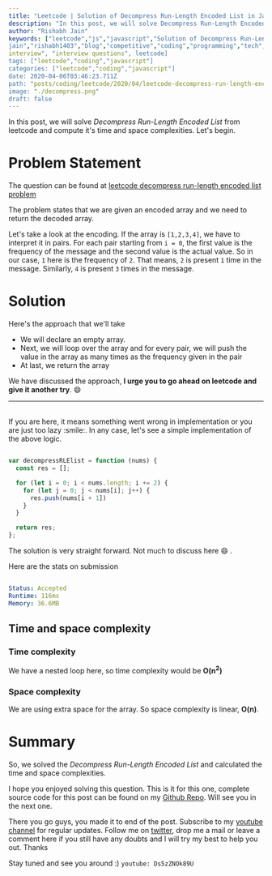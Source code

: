 ```yaml
---
title: "Leetcode | Solution of Decompress Run-Length Encoded List in JavaScript"
description: "In this post, we will solve Decompress Run-Length Encoded List from leetcode and compute it's time and space complexities. Let's begin."
author: "Rishabh Jain"
keywords: ["leetcode","js","javascript","Solution of Decompress Run-Length Encoded List","rishabh","jain","rishabh
jain","rishabh1403","blog","competitive","coding","programming","tech","technology",
interview", "interview questions", leetcode]
tags: ["leetcode","coding","javascript"]
categories: ["leetcode","coding","javascript"]
date: 2020-04-06T03:46:23.711Z
path: "posts/coding/leetcode/2020/04/leetcode-decompress-run-length-encoded-list"
image: "./decompress.png"
draft: false
---
```


In this post, we will solve *Decompress Run-Length Encoded List* from leetcode and compute it's time and space complexities. Let's begin.
<!--more-->

# Problem Statement
The question can be found at [leetcode decompress run-length encoded list problem](https://leetcode.com/problems/decompress-run-length-encoded-list/)

The problem states that we are given an encoded array and we need to return the decoded array.

Let's take a look at the encoding. If the array is `[1,2,3,4]`, we have to interpret it in pairs. For each pair starting from `i = 0`, the first value is the frequency of the message and the second value is the actual value. So in our case, `1` here is the frequency of `2`. That means, `2` is present `1` time in the message. Similarly, `4` is present `3` times in the message.

# Solution

Here's the approach that we'll take 
- We will declare an empty array. 
- Next, we will loop over the array and for every pair, we will push the value in the array as many times as the frequency given in the pair
- At last, we return the array

We have discussed the approach, **I urge you to go ahead on leetcode and give it another try**. :smile:

<hr />
<br />
If you are here, it means something went wrong in implementation or you are just too lazy :smile:. In any case, let's see a simple implementation of the above logic.

```js

var decompressRLElist = function (nums) {
  const res = [];

  for (let i = 0; i < nums.length; i += 2) {
    for (let j = 0; j < nums[i]; j++) {
      res.push(nums[i + 1])
    }
  }

  return res;
};

```

The solution is very straight forward. Not much to discuss here :smile: .


Here are the stats on submission

```yaml

Status: Accepted
Runtime: 116ms
Memory: 36.6MB

```

## Time and space complexity

### Time complexity

We have a nested loop here, so time complexity
would be **O(n<sup>2</sup>)**

### Space complexity

We are using extra space for the array. So space
complexity is linear, **O(n)**.

# Summary

So, we solved the *Decompress Run-Length Encoded List* and calculated the time and space complexities.

I hope you enjoyed solving this question. This is it for this one, complete source code for this post can be found on my [Github Repo](https://github.com/rishabh1403/leetcode-javascript-solutions). Will see you in the next one.

There you go guys, you made it to end of the post.  Subscribe to my [youtube channel](https://www.youtube.com/rishabh1403) for regular updates. Follow me on [twitter](https://www.twitter.com/rishabhjain1403), drop me a mail or leave a comment here if you still have any doubts and I will try my best to help you out. Thanks

Stay tuned and see you around :)
`youtube: Ds5zZNOk89U`
